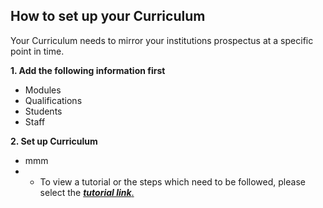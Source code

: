 ## **How to set up your Curriculum**

Your Curriculum needs to mirror your institutions prospectus at a specific point in time. 

**1.	Add the following information first** 
-	Modules
-	Qualifications
-	Students
-	Staff

**2.	Set up Curriculum** 
-	mmm
- - To view a tutorial or the steps which need to be followed, please select the [**_tutorial link_**.](https://www.iorad.com/player/117334/Setting-up-a-Curriculum)







